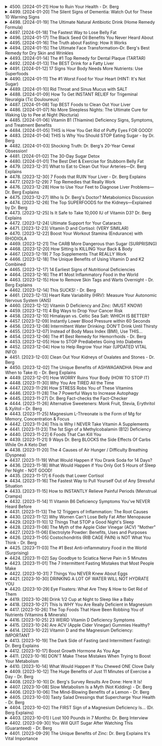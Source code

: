 <details>
<summary>4500. [2024-01-21] How to Ruin Your Health - Dr. Berg</summary>

[[Youtube]](https://www.youtube.com/watch?v=sTnbzWbKgvE)


</details>

<details>
<summary>4499. [2024-01-20] The Silent Signs of Dementia: Watch Out for These 10 Warning Signs</summary>

[[Youtube]](https://www.youtube.com/watch?v=6mxb4If0onI)


</details>

<details>
<summary>4498. [2024-01-19] The Ultimate Natural Antibiotic Drink (Home Remedy Formula)</summary>

[[Youtube]](https://www.youtube.com/watch?v=TPYllcOyeMA)


</details>

<details>
<summary>4497. [2024-01-18] The Fastest Way to Lose Belly Fat</summary>

[[Youtube]](https://www.youtube.com/watch?v=x3vnCKivCjs)


</details>

<details>
<summary>4496. [2024-01-17] The Black Seed Oil Benefits You Never Heard About</summary>

[[Youtube]](https://www.youtube.com/watch?v=7Nxn-rCA1Y4)


</details>

<details>
<summary>4495. [2024-01-16] The Truth about Fasting: How It Works</summary>

[[Youtube]](https://www.youtube.com/watch?v=350bk9Ph3ak)


</details>

<details>
<summary>4494. [2024-01-15] The Ultimate Face Transformation–Dr. Berg's Best Remedy for Dry Skin and Wrinkles</summary>

[[Youtube]](https://www.youtube.com/watch?v=rGu8php0XoY)


</details>

<details>
<summary>4493. [2024-01-14] The #1 Top Remedy for Dental Plaque (TARTAR)</summary>

[[Youtube]](https://www.youtube.com/watch?v=TPjZvNA74ds)


</details>

<details>
<summary>4492. [2024-01-13] The BEST Drink for a Fatty Liver</summary>

[[Youtube]](https://www.youtube.com/watch?v=2iZygvHLLMI)


</details>

<details>
<summary>4491. [2024-01-12] 17 Signs Your Body Needs More Nutrients: Use Superfoods</summary>

[[Youtube]](https://www.youtube.com/watch?v=Lrrdnedfan8)


</details>

<details>
<summary>4490. [2024-01-11] The #1 Worst Food for Your Heart (HINT: It's Not Sugar)</summary>

[[Youtube]](https://www.youtube.com/watch?v=R61GrYa6KKg)


</details>

<details>
<summary>4489. [2024-01-10] Rid Throat and Sinus Mucus with SALT</summary>

[[Youtube]](https://www.youtube.com/watch?v=BMfSBFPBAl4)


</details>

<details>
<summary>4488. [2024-01-09] How To Get INSTANT RELIEF for Trigeminal Neuralgia (Tic Douloureux)</summary>

[[Youtube]](https://www.youtube.com/watch?v=NPHTkKgoEgA)


</details>

<details>
<summary>4487. [2024-01-08] Top BEST Foods to Clean Out Your Liver</summary>

[[Youtube]](https://www.youtube.com/watch?v=xAT_1LXlJqM)


</details>

<details>
<summary>4486. [2024-01-07] No More Sleepless Nights: The Ultimate Cure for Waking Up to Pee at Night (Nocturia)</summary>

[[Youtube]](https://www.youtube.com/watch?v=Ku56lZTV7OY)


</details>

<details>
<summary>4485. [2024-01-06] Vitamin B1 (Thiamine) Deficiency Signs, Symptoms, and Treatment Benefits</summary>

[[Youtube]](https://www.youtube.com/watch?v=vppzm2NsIYo)


</details>

<details>
<summary>4484. [2024-01-05] THIS is How You Get Rid of Puffy Eyes FOR GOOD!</summary>

[[Youtube]](https://www.youtube.com/watch?v=-u3k5CUmiXU)


</details>

<details>
<summary>4483. [2024-01-04] THIS Is Why You Should STOP Eating Sugar - by Dr. Berg</summary>

[[Youtube]](https://www.youtube.com/watch?v=x2ULTvo9zKc)


</details>

<details>
<summary>4482. [2024-01-03] Shocking Truth: Dr. Berg's 20-Year Cereal Obsession!</summary>

[[Youtube]](https://www.youtube.com/watch?v=-gNgtkulaCY)


</details>

<details>
<summary>4481. [2024-01-02] The 30-Day Sugar Detox</summary>

[[Youtube]](https://www.youtube.com/watch?v=e46xrn8c-eA)


</details>

<details>
<summary>4480. [2024-01-01] The Best Diet & Exercise for Stubborn Belly Fat</summary>

[[Youtube]](https://www.youtube.com/watch?v=RHgDOwdZtfQ)


</details>

<details>
<summary>4479. [2023-12-31] What to Eat to Clean Out Your Arteries—Dr. Berg Explains</summary>

[[Youtube]](https://www.youtube.com/watch?v=D-K2kwojNXw)


</details>

<details>
<summary>4478. [2023-12-30] 7 Foods that RUIN Your Liver - Dr. Berg Explains</summary>

[[Youtube]](https://www.youtube.com/watch?v=xgNvNlQ91p4)


</details>

<details>
<summary>4477. [2023-12-29] 7 Top Remedies that Really Work</summary>

[[Youtube]](https://www.youtube.com/watch?v=3jZqe7RJ73M)


</details>

<details>
<summary>4476. [2023-12-28] How to Use Your Feet to Diagnose Liver Problems—Dr. Berg Explains</summary>

[[Youtube]](https://www.youtube.com/watch?v=9vC3mxSEqf0)


</details>

<details>
<summary>4475. [2023-12-27] Who Is Dr. Berg's Doctor?  Metabolomics Discussion</summary>

[[Youtube]](https://www.youtube.com/watch?v=Ko414UcqKig)


</details>

<details>
<summary>4474. [2023-12-26] The Top SUPERFOODS for the Kidneys—Explained by Dr. Berg</summary>

[[Youtube]](https://www.youtube.com/watch?v=RQM_4aaf8iY)


</details>

<details>
<summary>4473. [2023-12-25] Is It Safe to Take 10,000 IU of Vitamin D3? Dr. Berg Explains</summary>

[[Youtube]](https://www.youtube.com/watch?v=uAfVC4l5uZ0)


</details>

<details>
<summary>4472. [2023-12-24] Ultimate Support for Your Cataracts</summary>

[[Youtube]](https://www.youtube.com/watch?v=DWOOo2VsyRQ)


</details>

<details>
<summary>4471. [2023-12-23] Vitamin D and Cortisol: (VERY SIMILAR)</summary>

[[Youtube]](https://www.youtube.com/watch?v=IUGVoT9IwAI)


</details>

<details>
<summary>4470. [2023-12-22] Boost Your Workout Stamina (Endurance) with RHODIOLA</summary>

[[Youtube]](https://www.youtube.com/watch?v=FDgXAW-53oQ)


</details>

<details>
<summary>4469. [2023-12-21] The CARB More Dangerous than Sugar (SURPRISING)</summary>

[[Youtube]](https://www.youtube.com/watch?v=2zaVRd4sNpM)


</details>

<details>
<summary>4468. [2023-12-20] How Sitting Is KILLING Your Back & Body</summary>

[[Youtube]](https://www.youtube.com/watch?v=t2e4H8M2Q6k)


</details>

<details>
<summary>4467. [2023-12-19] 7 Top Supplements That REALLY Work</summary>

[[Youtube]](https://www.youtube.com/watch?v=2-2CheWxDlY)


</details>

<details>
<summary>4466. [2023-12-18] The Unique Benefits of Using Vitamin D and K2 Combined</summary>

[[Youtube]](https://www.youtube.com/watch?v=uBqNYt6oGCc)


</details>

<details>
<summary>4465. [2023-12-17] 14 Earliest Signs of Nutritional Deficiencies</summary>

[[Youtube]](https://www.youtube.com/watch?v=WW_pBDhJSkk)


</details>

<details>
<summary>4464. [2023-12-16] The #1 Most Inflammatory Food in the World</summary>

[[Youtube]](https://www.youtube.com/watch?v=lkahiClvvg0)


</details>

<details>
<summary>4463. [2023-12-15] How to Remove Skin Tags and Warts Overnight - Dr. Berg Explains</summary>

[[Youtube]](https://www.youtube.com/watch?v=CgOeXzKHQuA)


</details>

<details>
<summary>4462. [2023-12-14] This SUCKS! - Dr. Berg</summary>

[[Youtube]](https://www.youtube.com/watch?v=4LEGd8r84Tc)


</details>

<details>
<summary>4461. [2023-12-13] Heart Rate Variability (HRV): Measure Your Autonomic Nervous System (ANS)</summary>

[[Youtube]](https://www.youtube.com/watch?v=qUiVQtR9Onk)


</details>

<details>
<summary>4460. [2023-12-12] Vitamin D Deficiency and Zinc: (MUST KNOW)</summary>

[[Youtube]](https://www.youtube.com/watch?v=NP0XtAwFaIg)


</details>

<details>
<summary>4459. [2023-12-11] 4 Big Ways to Drop Your Cancer Risk</summary>

[[Youtube]](https://www.youtube.com/watch?v=_ekWWHnwCbQ)


</details>

<details>
<summary>4458. [2023-12-10] Himalayan vs. Celtic Sea Salt: WHICH IS BETTER?</summary>

[[Youtube]](https://www.youtube.com/watch?v=jzowdHBwu7o)


</details>

<details>
<summary>4457. [2023-12-09] Instantly Lower Blood Pressure within 60 Seconds</summary>

[[Youtube]](https://www.youtube.com/watch?v=UNqDVQDZRgA)


</details>

<details>
<summary>4456. [2023-12-08] Intermittent Water Drinking: DON'T Drink Until Thirsty</summary>

[[Youtube]](https://www.youtube.com/watch?v=J82s2WCXNkk)


</details>

<details>
<summary>4455. [2023-12-07] Instead of Body Mass Index (BMI), Use THIS...</summary>

[[Youtube]](https://www.youtube.com/watch?v=EvFbDZrvfHo)


</details>

<details>
<summary>4454. [2023-12-06] The #1 Best Remedy for Hemorrhoids - Dr. Berg</summary>

[[Youtube]](https://www.youtube.com/watch?v=TmxKI5QqTKs)


</details>

<details>
<summary>4453. [2023-12-05] How to STOP Prediabetes Going Into Diabetes</summary>

[[Youtube]](https://www.youtube.com/watch?v=Rds8TjqbcMs)


</details>

<details>
<summary>4452. [2023-12-04] How to Help Regrow Your Hair (UPDATED VITAL INFO)</summary>

[[Youtube]](https://www.youtube.com/watch?v=9yr7A1fOuKM)


</details>

<details>
<summary>4451. [2023-12-03] Clean Out Your Kidneys of Oxalates and Stones - Dr. Berg</summary>

[[Youtube]](https://www.youtube.com/watch?v=BBbQc_-rNw0)


</details>

<details>
<summary>4450. [2023-12-02] The Unique Benefits of ASHWAGANDHA (How and When to Take it) - Dr. Berg Explains</summary>

[[Youtube]](https://www.youtube.com/watch?v=vqzNWVVo5Is)


</details>

<details>
<summary>4449. [2023-12-01] How WORRY Ruins Your Body (HOW TO STOP IT)</summary>

[[Youtube]](https://www.youtube.com/watch?v=BWVMkgjw9gY)


</details>

<details>
<summary>4448. [2023-11-30] Why You Are TIRED All the Time</summary>

[[Youtube]](https://www.youtube.com/watch?v=l4kCN3Lgvdc)


</details>

<details>
<summary>4447. [2023-11-29] How STRESS Robs You of These Vitamins</summary>

[[Youtube]](https://www.youtube.com/watch?v=s41knuxzxOg)


</details>

<details>
<summary>4446. [2023-11-28] The 7 Powerful Ways to Increase Autophagy</summary>

[[Youtube]](https://www.youtube.com/watch?v=vx6RkgoxzgQ)


</details>

<details>
<summary>4445. [2023-11-27] Dr. Berg Fact-checks the Fact-Checker</summary>

[[Youtube]](https://www.youtube.com/watch?v=h81qq8Ne3go)


</details>

<details>
<summary>4444. [2023-11-26] Alternative Sweeteners: Monk Fruit, Stevia, Erythritol & Xylitol – Dr. Berg</summary>

[[Youtube]](https://www.youtube.com/watch?v=zMuu68luxgg)


</details>

<details>
<summary>4443. [2023-11-25] Magnesium L-Threonate is the Form of Mg for Memory, Concentration & Focus</summary>

[[Youtube]](https://www.youtube.com/watch?v=RwYKnxLxsZ0)


</details>

<details>
<summary>4442. [2023-11-24] This is Why I NEVER Take Vitamin A Supplements</summary>

[[Youtube]](https://www.youtube.com/watch?v=kng8mGSOKPQ)


</details>

<details>
<summary>4441. [2023-11-23] The 1st Sign of a Methylcobalamin (B12) Deficiency</summary>

[[Youtube]](https://www.youtube.com/watch?v=NemgfCwePag)


</details>

<details>
<summary>4440. [2023-11-22] 6 Foods That Can Kill You</summary>

[[Youtube]](https://www.youtube.com/watch?v=KZPuEvVuTaw)


</details>

<details>
<summary>4439. [2023-11-21] 9 Ways Dr. Berg BLOCKS the Side Effects Of Carbs While On A Keto Diet</summary>

[[Youtube]](https://www.youtube.com/watch?v=qS_GSDbxCbE)


</details>

<details>
<summary>4438. [2023-11-20] The 4 Causes of Air Hunger / Difficulty Breathing (Dyspnea)</summary>

[[Youtube]](https://www.youtube.com/watch?v=b0hsCtm5DgI)


</details>

<details>
<summary>4437. [2023-11-19] What Would Happen if You Drank Soda for 14 Days?</summary>

[[Youtube]](https://www.youtube.com/watch?v=E1DZUtY9AGA)


</details>

<details>
<summary>4436. [2023-11-18] What Would Happen if You Only Got 5 Hours of Sleep Per Night - NOT GOOD!</summary>

[[Youtube]](https://www.youtube.com/watch?v=IJ3N_sjqghA)


</details>

<details>
<summary>4435. [2023-11-17] 6 Foods that Lower Cortisol</summary>

[[Youtube]](https://www.youtube.com/watch?v=1mTzY9qUkIs)


</details>

<details>
<summary>4434. [2023-11-16] The Fastest Way to Pull Yourself Out of Any Stressful Situation</summary>

[[Youtube]](https://www.youtube.com/watch?v=cbEbavXLAsM)


</details>

<details>
<summary>4433. [2023-11-15] How to INSTANTLY Relieve Painful Periods (Menstrual Cramps)</summary>

[[Youtube]](https://www.youtube.com/watch?v=21HEr110HKg)


</details>

<details>
<summary>4432. [2023-11-14] 11 Vitamin B6 Deficiency Symptoms You've NEVER Heard Before</summary>

[[Youtube]](https://www.youtube.com/watch?v=ySdOZkz_ezU)


</details>

<details>
<summary>4431. [2023-11-13] The 12 Triggers of Inflammation: The Root Causes</summary>

[[Youtube]](https://www.youtube.com/watch?v=CWyijiQq7DU)


</details>

<details>
<summary>4430. [2023-11-12] Why Women Can't Lose Belly Fat After Menopause</summary>

[[Youtube]](https://www.youtube.com/watch?v=eJgpOsjndkA)


</details>

<details>
<summary>4429. [2023-11-10] 12 Things That STOP a Good Night's Sleep</summary>

[[Youtube]](https://www.youtube.com/watch?v=VInAKJTTtYE)


</details>

<details>
<summary>4428. [2023-11-08] The Myth of the Apple Cider Vinegar (ACV) "Mother"</summary>

[[Youtube]](https://www.youtube.com/watch?v=j7wLGQfoCcI)


</details>

<details>
<summary>4427. [2023-11-06] Electrolyte Powder: Benefits, Uses and Purposes</summary>

[[Youtube]](https://www.youtube.com/watch?v=uqEO1Xc2P64)


</details>

<details>
<summary>4426. [2023-11-05] Costochondritis (RIB CAGE PAIN) is NOT What You Think - Dr. Berg</summary>

[[Youtube]](https://www.youtube.com/watch?v=SwIbkBefy54)


</details>

<details>
<summary>4425. [2023-11-03] The #1 Best Anti-inflammatory Food in the World (Surprising)</summary>

[[Youtube]](https://www.youtube.com/watch?v=d3l-PYvPGZ8)


</details>

<details>
<summary>4424. [2023-11-02] Say Goodbye to Sciatica Nerve Pain in 5 Minutes</summary>

[[Youtube]](https://www.youtube.com/watch?v=h8-_UI1f2dw)


</details>

<details>
<summary>4423. [2023-11-01] The 7 Intermittent Fasting Mistakes that Most People Make</summary>

[[Youtube]](https://www.youtube.com/watch?v=CJ8XnQW4SIk)


</details>

<details>
<summary>4422. [2023-10-31] 7 Things You NEVER Knew About Eggs</summary>

[[Youtube]](https://www.youtube.com/watch?v=k4gY6261jhM)


</details>

<details>
<summary>4421. [2023-10-30] DRINKING A LOT OF WATER WILL NOT HYDRATE YOU</summary>

[[Youtube]](https://www.youtube.com/watch?v=G0lWRnh0GfI)


</details>

<details>
<summary>4420. [2023-10-29] Eye Floaters: What Are They & How to Get Rid of Them</summary>

[[Youtube]](https://www.youtube.com/watch?v=t7VxmoMbD-4)


</details>

<details>
<summary>4419. [2023-10-28] Drink 1/2 Cup at Night to Sleep like a Baby</summary>

[[Youtube]](https://www.youtube.com/watch?v=xyBOSZVKpNM)


</details>

<details>
<summary>4418. [2023-10-27] This Is WHY You Are Really Deficient in Magnesium</summary>

[[Youtube]](https://www.youtube.com/watch?v=5hG6SOIoBco)


</details>

<details>
<summary>4417. [2023-10-26] The Top Foods That Have Been Robbing You of Nutrients (Vitamins & Minerals)</summary>

[[Youtube]](https://www.youtube.com/watch?v=qDW86yRo-A4)


</details>

<details>
<summary>4416. [2023-10-25] 23 WEIRD Vitamin D Deficiency Symptoms</summary>

[[Youtube]](https://www.youtube.com/watch?v=X2T2Vd9utcs)


</details>

<details>
<summary>4415. [2023-10-24] Are ACV (Apple Cider Vinegar) Gummies Healthy?</summary>

[[Youtube]](https://www.youtube.com/watch?v=TAl0cx5WNbg)


</details>

<details>
<summary>4414. [2023-10-22] Vitamin D and the Magnesium Deficiency: IMPORTANT</summary>

[[Youtube]](https://www.youtube.com/watch?v=xtGinb8VWxc)


</details>

<details>
<summary>4413. [2023-10-19] The Dark Side of Fasting (and Intermittent Fasting): Dr. Berg Explains</summary>

[[Youtube]](https://www.youtube.com/watch?v=DtAyymK81o0)


</details>

<details>
<summary>4412. [2023-10-17] Boost Growth Hormone As You Age</summary>

[[Youtube]](https://www.youtube.com/watch?v=PicLOEhw3nA)


</details>

<details>
<summary>4411. [2023-10-16] DON'T Make These Mistakes When Trying to Boost Your Metabolism</summary>

[[Youtube]](https://www.youtube.com/watch?v=3FuXm7CqR4k)


</details>

<details>
<summary>4410. [2023-10-14] What Would Happen If You Chewed ONE Clove Daily</summary>

[[Youtube]](https://www.youtube.com/watch?v=C1N_QvsdLrw)


</details>

<details>
<summary>4409. [2023-10-12] The Huge Benefits of Just 11 Minutes of Exercise a Day - Dr. Berg</summary>

[[Youtube]](https://www.youtube.com/watch?v=4bskn2RrhPM)


</details>

<details>
<summary>4408. [2023-10-10] Dr. Berg's Survey Results Are Done: Here It Is!</summary>

[[Youtube]](https://www.youtube.com/watch?v=QxQdJUWdcW8)


</details>

<details>
<summary>4407. [2023-10-08] Slow Metabolism Is a Myth (Not Kidding) - Dr. Berg</summary>

[[Youtube]](https://www.youtube.com/watch?v=IcIT4NwEpAQ)


</details>

<details>
<summary>4406. [2023-10-06] The Mind-Blowing Benefits of a Lemon - Dr. Berg</summary>

[[Youtube]](https://www.youtube.com/watch?v=i5oLfvDduMQ)


</details>

<details>
<summary>4405. [2023-10-03] Tasty Salad Dressings that Supercharge Your Health - Dr. Berg</summary>

[[Youtube]](https://www.youtube.com/watch?v=XH-mc-yMMbA)


</details>

<details>
<summary>4404. [2023-10-02] The FIRST Sign of a Magnesium Deficiency Is... (Dr. Berg Explains)</summary>

[[Youtube]](https://www.youtube.com/watch?v=FkZgpKj6wLo)


</details>

<details>
<summary>4403. [2023-10-01] I Lost 100 Pounds in 7 Months: Dr. Berg Interview</summary>

[[Youtube]](https://www.youtube.com/watch?v=5uQvuJhWzOc)


</details>

<details>
<summary>4402. [2023-09-30] You Will QUIT Sugar After Watching This (Guaranteed) - Dr. Berg</summary>

[[Youtube]](https://www.youtube.com/watch?v=f_gkkgAr3DU)


</details>

<details>
<summary>4401. [2023-09-29] The Unique Benefits of Zinc: Dr. Berg Explains It's Vital Importance</summary>

[[Youtube]](https://www.youtube.com/watch?v=TuJXgMex85g)


</details>

